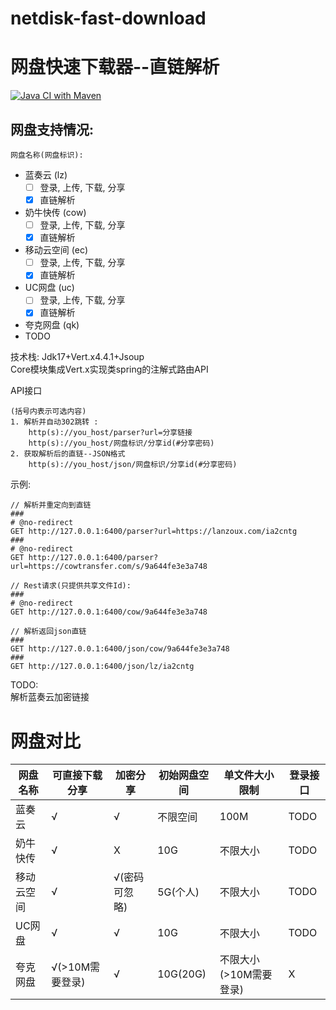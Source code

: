 # netdisk-fast-download
# 网盘快速下载器--直链解析
[![Java CI with Maven](https://github.com/qaiu/netdisk-fast-download/actions/workflows/maven.yml/badge.svg)](https://github.com/qaiu/netdisk-fast-download/actions/workflows/maven.yml)
## 网盘支持情况:  
` 网盘名称(网盘标识): ` 
- 蓝奏云 (lz)
    - [ ] 登录, 上传, 下载, 分享
    - [x] 直链解析
- 奶牛快传 (cow)
    - [ ] 登录, 上传, 下载, 分享
    - [x] 直链解析
- 移动云空间 (ec)
    - [ ] 登录, 上传, 下载, 分享
    - [x] 直链解析
- UC网盘 (uc)
    - [ ] 登录, 上传, 下载, 分享
    - [x] 直链解析
- 夸克网盘 (qk)
- TODO

技术栈: 
Jdk17+Vert.x4.4.1+Jsoup  
Core模块集成Vert.x实现类spring的注解式路由API  

API接口
```shell
(括号内表示可选内容)
1. 解析并自动302跳转 : 
    http(s)://you_host/parser?url=分享链接
    http(s)://you_host/网盘标识/分享id(#分享密码)
2. 获取解析后的直链--JSON格式
    http(s)://you_host/json/网盘标识/分享id(#分享密码)

```


示例:  
```
// 解析并重定向到直链
###
# @no-redirect
GET http://127.0.0.1:6400/parser?url=https://lanzoux.com/ia2cntg
###
# @no-redirect
GET http://127.0.0.1:6400/parser?url=https://cowtransfer.com/s/9a644fe3e3a748

// Rest请求(只提供共享文件Id):
###
# @no-redirect
GET http://127.0.0.1:6400/cow/9a644fe3e3a748

// 解析返回json直链
###
GET http://127.0.0.1:6400/json/cow/9a644fe3e3a748
###
GET http://127.0.0.1:6400/json/lz/ia2cntg

```

TODO:  
解析蓝奏云加密链接


# 网盘对比

| 网盘名称  | 可直接下载分享     | 加密分享     | 初始网盘空间   | 单文件大小限制        | 登录接口 |
|-------|-------------|----------|----------|----------------|------|
| 蓝奏云   | √           | √        | 不限空间     | 100M           | TODO |
| 奶牛快传  | √           | X        | 10G      | 不限大小           | TODO |
| 移动云空间 | √           | √(密码可忽略) | 5G(个人)   | 不限大小           | TODO |
| UC网盘  | √           | √        | 10G      | 不限大小           | TODO |
| 夸克网盘  | √(>10M需要登录) | √        | 10G(20G) | 不限大小(>10M需要登录) | X    |

